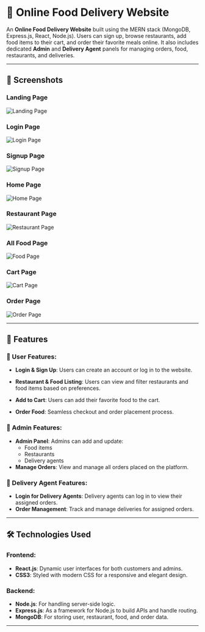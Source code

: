 # 🍔 Online Food Delivery Website

An **Online Food Delivery Website** built using the MERN stack (MongoDB, Express.js, React, Node.js). Users can sign up, browse restaurants, add food items to their cart, and order their favorite meals online. It also includes dedicated **Admin** and **Delivery Agent** panels for managing orders, food, restaurants, and deliveries.

---

## 📸 Screenshots

### Landing Page
![Landing Page](READMEImages/Home.png)

### Login Page
![Login Page](READMEImages/login.png)

### Signup Page
![Signup Page](READMEImages/signup.png)

### Home Page
![Home Page](READMEImages/home2.png)

### Restaurant Page
![Restaurant Page](READMEImages/restaurent.png)

### All Food Page
![Food Page](READMEImages/foodpage.png)

### Cart Page
![Cart Page](READMEImages/mycart.png)

### Order Page
![Order Page](READMEImages/myorder.png)

---

## 🚀 Features

### 🌟 User Features:
- **Login & Sign Up**: Users can create an account or log in to the website.


- **Restaurant & Food Listing**: Users can view and filter restaurants and food items based on preferences.
- **Add to Cart**: Users can add their favorite food to the cart.
- **Order Food**: Seamless checkout and order placement process.

### 🔑 Admin Features:
- **Admin Panel**: Admins can add and update:
  - Food items
  - Restaurants
  - Delivery agents
- **Manage Orders**: View and manage all orders placed on the platform.

### 🚚 Delivery Agent Features:
- **Login for Delivery Agents**: Delivery agents can log in to view their assigned orders.
- **Order Management**: Track and manage deliveries for assigned orders.

---

## 🛠️ Technologies Used

### Frontend:
- **React.js**: Dynamic user interfaces for both customers and admins.
- **CSS3**: Styled with modern CSS for a responsive and elegant design.

### Backend:
- **Node.js**: For handling server-side logic.
- **Express.js**: As a framework for Node.js to build APIs and handle routing.
- **MongoDB**: For storing user, restaurant, food, and order data.

---


